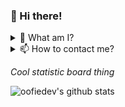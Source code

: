 ### 👋 Hi there!

<details>
<summary>🤔 What am I? </summary>
<br>
I'm a student who got an interest in computer science, music and art!
</details>

<details>
<summary>📫 How to contact me? </summary>
<br>
You can follow my progress here, on Github! or on my social media
 
 [Twitter](https://twitter.com/oofieisbad)
 <br>
 [Discord](https://discord.com/users/441816577424228353)
 <br>
 [Reddit](https://www.reddit.com/user/B0TPlayer)
</details>

*Cool statistic board thing*

![oofiedev's github stats](https://github-readme-stats.vercel.app/api?username=oofiedev&theme=dracula&show_icons=true)

<!--
**oofiedev/oofiedev** is a ✨ _special_ ✨ repository because its `README.md` (this file) appears on your GitHub profile.

Here are some ideas to get you started:

- 🔭 I’m currently working on ...
- 🌱 I’m currently learning ...
- 👯 I’m looking to collaborate on ...
- 🤔 I’m looking for help with ...
- 💬 Ask me about ...
- 📫 How to reach me: ...
- 😄 Pronouns: ...
- ⚡ Fun fact: ...
-->
